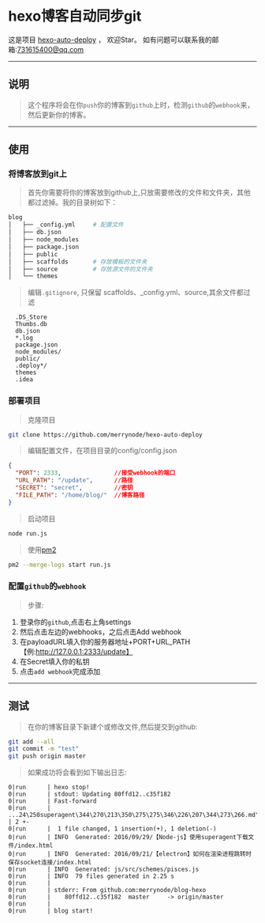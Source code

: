 # hexo博客自动同步git

这是项目 [hexo-auto-deploy](https://github.com/merrynode/hexo-auto-deploy) ，
欢迎Star。
如有问题可以联系我的邮箱:731615400@qq.com
******
## 说明

> 这个程序将会在你`push`你的博客到`github`上时，检测`github`的`webhook`来，然后更新你的博客。
******
## 使用

### 将博客放到git上
>首先你需要将你的博客放到github上,只放需要修改的文件和文件夹，其他都过滤掉。我的目录树如下：
```bash
blog
│   ├── _config.yml     # 配置文件
│   ├── db.json
│   ├── node_modules
│   ├── package.json
│   ├── public
│   ├── scaffolds       # 存放模板的文件夹
│   ├── source          # 存放源文件的文件夹
│   └── themes
```
>编辑`.gitignore`, 只保留 scaffolds、_config.yml、source,其余文件都过滤
```
  .DS_Store
  Thumbs.db
  db.json
  *.log
  package.json
  node_modules/
  public/
  .deploy*/
  themes
  .idea
```

### 部署项目

>克隆项目
```bash
git clone https://github.com/merrynode/hexo-auto-deploy
```

>编辑配置文件，在项目目录的config/config.json
```json
{
  "PORT": 2333,               //接受webhook的端口
  "URL_PATH": "/update",      //路径
  "SECRET": "secret",         //密钥
  "FILE_PATH": "/home/blog/"  //博客路径
}
```

>启动项目
```bash
node run.js
```
>使用[pm2](http://pm2.keymetrics.io/docs/usage/quick-start/)
```bash
pm2 --merge-logs start run.js
```

### 配置`github`的`webhook`

>步骤:
1. 登录你的`github`,点击右上角settings
2. 然后点击左边的webhooks，之后点击Add webhook
3. 在payloadURL填入你的服务器地址+PORT+URL_PATH 【例:http://127.0.0.1:2333/update】
4. 在Secret填入你的私钥
5. 点击`add webhook`完成添加

******
## 测试
>在你的博客目录下新建个或修改文件,然后提交到github:
```bash
git add --all
git commit -m "test"
git push origin master
```
>如果成功将会看到如下输出日志:
```
0|run      | hexo stop!
0|run      | stdout: Updating 80ffd12..c35f182
0|run      | Fast-forward
0|run      |  ...24\250superagent\344\270\213\350\275\275\346\226\207\344\273\266.md" | 2 +-
0|run      |  1 file changed, 1 insertion(+), 1 deletion(-)
0|run      | INFO  Generated: 2016/09/29/【Node-js】使用superagent下载文件/index.html
0|run      | INFO  Generated: 2016/09/21/【electron】如何在渲染进程跳转时保存socket连接/index.html
0|run      | INFO  Generated: js/src/schemes/pisces.js
0|run      | INFO  79 files generated in 2.25 s
0|run      | 
0|run      | stderr: From github.com:merrynode/blog-hexo
0|run      |    80ffd12..c35f182  master     -> origin/master
0|run      | 
0|run      | blog start!
```

